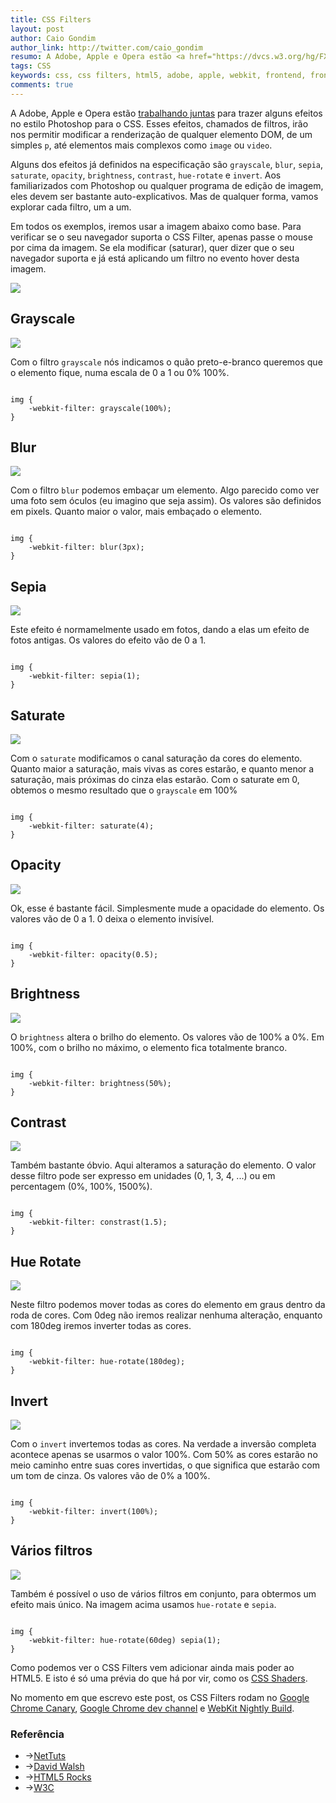 ```yaml
---
title: CSS Filters
layout: post
author: Caio Gondim
author_link: http://twitter.com/caio_gondim
resumo: A Adobe, Apple e Opera estão <a href="https://dvcs.w3.org/hg/FXTF/raw-file/tip/filters/index.html">trabalhando juntas</a> para trazer alguns efeitos no estilo Photoshop para o CSS. Esses efeitos, chamados de filtros, irão nos permitir modificar a renderização de qualquer elemento DOM, de um simples <code>p</code>, até elementos mais complexos como <code>image</code> ou <code>video</code>.
tags: CSS
keywords: css, css filters, html5, adobe, apple, webkit, frontend, front end, webdev, desenvolvimento web
comments: true
---
```

<style>

	#cssfilter-img-base:hover {
		-webkit-transition: all 1s linear;
	}

	#cssfilter-img-base:hover {
		-webkit-filter: saturate(4);
	}

</style>
A Adobe, Apple e Opera estão <a href="https://dvcs.w3.org/hg/FXTF/raw-file/tip/filters/index.html">trabalhando juntas</a> para trazer alguns efeitos no estilo Photoshop para o CSS.
Esses efeitos, chamados de filtros, irão nos permitir modificar a renderização de qualquer elemento DOM, de um simples <code>p</code>, até elementos mais complexos como <code>image</code> ou <code>video</code>.

Alguns dos efeitos já definidos na especificação são <code>grayscale</code>, <code>blur</code>, <code>sepia</code>, <code>saturate</code>, <code>opacity</code>, <code>brightness</code>, <code>contrast</code>, <code>hue-rotate</code> e <code>invert</code>.
Aos familiarizados com Photoshop ou qualquer programa de edição de imagem, eles devem ser bastante auto-explicativos.
Mas de qualquer forma, vamos explorar cada filtro, um a um.

Em todos os exemplos, iremos usar a imagem abaixo como base.
Para verificar se o seu navegador suporta o CSS Filter, apenas passe o mouse por cima da imagem. Se ela modificar (saturar), quer dizer que o seu navegador suporta e já está aplicando um filtro no evento hover desta imagem.

<p><img src="http://loopinfinito.com.br/images/posts/jeri.jpg" id="cssfilter-img-base" /></p>

## Grayscale
<p><img src="http://loopinfinito.com.br/images/posts/jeri-grayscale.png" /></p>
Com o filtro <code>grayscale</code> nós indicamos o quão preto-e-branco queremos que o elemento fique, numa escala de 0 a 1 ou 0% 100%.

<pre><code data-language="css">
img {
    -webkit-filter: grayscale(100%);
}
</code></pre>

## Blur
<p><img src="http://loopinfinito.com.br/images/posts/jeri-blur.png" /></p>
Com o filtro <code>blur</code> podemos embaçar um elemento. Algo parecido como ver uma foto sem óculos (eu imagino que seja assim).
Os valores são definidos em pixels. Quanto maior o valor, mais embaçado o elemento.

<pre><code data-language="css">
img {
    -webkit-filter: blur(3px);
}
</code></pre>

## Sepia
<p><img src="http://loopinfinito.com.br/images/posts/jeri-sepia.png" /></p>
Este efeito é normamelmente usado em fotos, dando a elas um efeito de fotos antigas.
Os valores do efeito vão de 0 a 1.

<pre><code data-language="css">
img {
    -webkit-filter: sepia(1);
}
</code></pre>

## Saturate
<p><img src="http://loopinfinito.com.br/images/posts/jeri-saturate.png" /></p>
Com o <code>saturate</code> modificamos o canal saturação da cores do elemento. 
Quanto maior a saturação, mais vivas as cores estarão, e quanto menor a saturação, mais próximas do cinza elas estarão.
Com o <ceode>saturate</ceode> em 0, obtemos o mesmo resultado que o <code>grayscale</code> em 100%

<pre><code data-language="css">
img {
    -webkit-filter: saturate(4);
}
</code></pre>

## Opacity
<p><img src="http://loopinfinito.com.br/images/posts/jeri-opacity.png" /></p>
Ok, esse é bastante fácil. Simplesmente mude a opacidade do elemento.
Os valores vão de 0 a 1. 0 deixa o elemento invisível.

<pre><code data-language="css">
img {
    -webkit-filter: opacity(0.5);
}
</code></pre>

## Brightness
<p><img src="http://loopinfinito.com.br/images/posts/jeri-brightness.png" /></p>
O <code>brightness</code> altera o brilho do elemento. Os valores vão de 100% a 0%. Em 100%, com o brilho no máximo, o elemento fica totalmente branco.

<pre><code data-language="css">
img {
    -webkit-filter: brightness(50%);
}
</code></pre>

## Contrast
<p><img src="http://loopinfinito.com.br/images/posts/jeri-contrast.png" /></p>
Também bastante óbvio. Aqui alteramos a saturação do elemento. 
O valor desse filtro pode ser expresso em unidades (0, 1, 3, 4, ...) ou em percentagem (0%, 100%, 1500%).

<pre><code data-language="css">
img {
    -webkit-filter: constrast(1.5);
}
</code></pre>

## Hue Rotate
<p><img src="http://loopinfinito.com.br/images/posts/jeri-hue-rotate.png" /></p>
Neste filtro podemos mover todas as cores do elemento em graus dentro da roda de cores.
Com 0deg não iremos realizar nenhuma alteração, enquanto com 180deg iremos inverter todas as cores.

<pre><code data-language="css">
img {
    -webkit-filter: hue-rotate(180deg);
}
</code></pre>

## Invert
<p><img src="http://loopinfinito.com.br/images/posts/jeri-invert.png" /></p>
Com o <code>invert</code> invertemos todas as cores.
Na verdade a inversão completa acontece apenas se usarmos o valor 100%.
Com 50% as cores estarão no meio caminho entre suas cores invertidas, o que significa que estarão com um tom de cinza.
Os valores vão de 0% a 100%.

<pre><code data-language="css">
img {
    -webkit-filter: invert(100%);
}
</code></pre>

## Vários filtros
<p><img src="http://loopinfinito.com.br/images/posts/jeri-various.png" /></p>
Também é possível o uso de vários filtros em conjunto, para obtermos um efeito mais único.
Na imagem acima usamos <code>hue-rotate</code> e <code>sepia</code>.

<pre><code data-language="css">
img {
    -webkit-filter: hue-rotate(60deg) sepia(1);
}
</code></pre>

Como podemos ver o CSS Filters vem adicionar ainda mais poder ao HTML5. E isto é só uma prévia do que há por vir, como os <a href="http://www.youtube.com/watch?v=NZRqnohI3m4">CSS Shaders</a>.

No momento em que escrevo este post, os CSS Filters rodam no <a href="http://tools.google.com/dlpage/chromesxs">Google Chrome Canary</a>, <a href="http://www.google.com/chrome/intl/en/eula_dev.html">Google Chrome dev channel</a> e <a href="http://nightly.webkit.org/">WebKit Nightly Build</a>.

<aside class="fonte">
	<h3>Referência</h3>
	<ul>
		<li>→<a href="http://net.tutsplus.com/tutorials/html-css-techniques/say-hello-to-css3-filters/">NetTuts</a></li>
		<li>→<a href="http://davidwalsh.name/css-filters">David Walsh</a></li>
		<li>→<a href="http://updates.html5rocks.com/2011/12/CSS-Filter-Effects-Landing-in-WebKit">HTML5 Rocks</a></li>
		<li>→<a href="https://dvcs.w3.org/hg/FXTF/raw-file/tip/filters/index.html">W3C</a></li>
	</ul>
</aside>